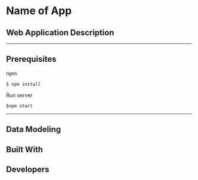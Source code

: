 # Name of App



## Web Application Description 


---
## Prerequisites

npm  
```
$ npm install
```

Run server
```
$npm start
```

---
## Data Modeling






## Built With




## Developers




